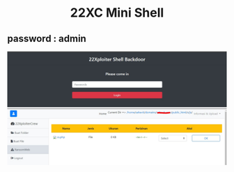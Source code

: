 <h1><p align="center"> 22XC Mini Shell </p></h1>


## password : admin
<img src="https://raw.githubusercontent.com/1337r0j4n/php-backdoors/main/.img/22.jpeg">
<img src="https://raw.githubusercontent.com/1337r0j4n/php-backdoors/main/.img/23.jpeg">

